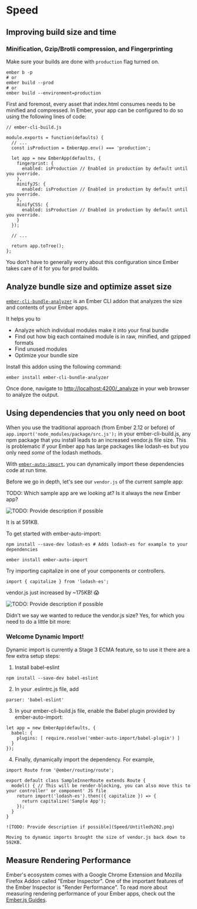 # Speed

## Improving build size and time

### Minification, Gzip/Brotli compression, and Fingerprinting

Make sure your builds are done with `production` flag turned on.

```
ember b -p
# or
ember build --prod
# or
ember build --environment=production
```

First and foremost, every asset that index.html consumes needs to be minified and compressed. In Ember, your app can be configured to do so using the following lines of code:

```
// ember-cli-build.js

module.exports = function(defaults) {
  // ...
  const isProduction = EmberApp.env() === 'production';
    
  let app = new EmberApp(defaults, {
    fingerprint: {
      enabled: isProduction // Enabled in production by default until you override.
    },
    minifyJS: {
      enabled: isProduction // Enabled in production by default until you override.
    },
    minifyCSS: {
      enabled: isProduction // Enabled in production by default until you override.
    }
  });

  // ...

  return app.toTree();
};
```

You don’t have to generally worry about this configuration since Ember takes care of it for you for prod builds.

## Analyze bundle size and optimize asset size

[`ember-cli-bundle-analyzer`](https://github.com/kaliber5/ember-cli-bundle-analyzer) is an Ember CLI addon that analyzes the size and contents of your Ember apps.

It helps you to

- Analyze which individual modules make it into your final bundle
- Find out how big each contained module is in raw, minified, and gzipped formats
- Find unused modules
- Optimize your bundle size

Install this addon using the following command:

```
ember install ember-cli-bundle-analyzer
```

Once done, navigate to [http://localhost:4200/_analyze](http://localhost:4200/_analyz) in your web browser to analyze the output.

## Using dependencies that you only need on boot

When you use the traditional approach (from Ember 2.12 or before) of `app.import('node_modules/package/src.js');` in your ember-cli-build.js, any npm package that you install leads to an increased vendor.js file size. This is problematic if your Ember app has large packages like lodash-es but you only need _some_ of the lodash methods.

With [`ember-auto-import`](https://github.com/ef4/ember-auto-import), you can dynamically import these dependencies code at run time.

Before we go in depth, let's see our `vendor.js` of the current sample app:

TODO: Which sample app are we looking at? Is it always the new Ember app?

![TODO: Provide description if possible](Speed/Untitled.png)

It is at 591KB.

To get started with ember-auto-import:

```
npm install --save-dev lodash-es # Adds lodash-es for example to your dependencies

ember install ember-auto-import
```

Try importing capitalize in one of your components or controllers.

```
import { capitalize } from 'lodash-es';
```

vendor.js just increased by ~175KB! 😱

![TODO: Provide description if possible](Speed/Untitled%201.png)

Didn't we say we wanted to reduce the vendor.js size? Yes, for which you need to do a little bit more:

### Welcome Dynamic Import!

Dynamic import is currently a Stage 3 ECMA feature, so to use it there are a few extra setup steps:

1. Install babel-eslint

```
npm install --save-dev babel-eslint
```

2. In your .eslintrc.js file, add

```
parser: 'babel-eslint'
```

3. In your ember-cli-build.js file, enable the Babel plugin provided by ember-auto-import:

```
let app = new EmberApp(defaults, {
  babel: {
    plugins: [ require.resolve('ember-auto-import/babel-plugin') ]
  }
});
```

4. Finally, dynamically import the dependency. For example,

```
import Route from '@ember/routing/route';

export default class SampleInnerRoute extends Route {
  model() { // This will be render-blocking, you can also move this to your controller' or component' JS file
    return import('lodash-es').then(({ capitalize }) => {
      return capitalize('Sample App');
    });
  }
}
```

    ![TODO: Provide description if possible](Speed/Untitled%202.png)

    Moving to dynamic imports brought the size of vendor.js back down to 592KB.

## Measure Rendering Performance

Ember's ecosystem comes with a Google Chrome Extension and Mozilla Firefox Addon called "Ember Inspector". One of the important features of the Ember Inspector is "Render Performance". To read more about measuring rendering performance of your Ember apps, check out the [Ember.js Guides](https://guides.emberjs.com/release/ember-inspector/render-performance/).
